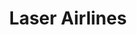---
title: "Laser Airlines"
url: /santo-domingo/laser-airlines-calle-manuel-de-jesus-troncoso/
shop: agencia de viajes
---